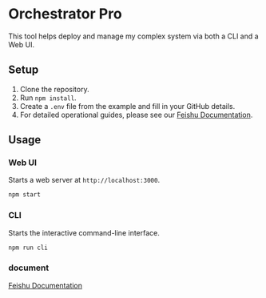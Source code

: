 # Orchestrator Pro

This tool helps deploy and manage my complex system via both a CLI and a Web UI.

## Setup

1.  Clone the repository.
2.  Run `npm install`.
3.  Create a `.env` file from the example and fill in your GitHub details.
4.  For detailed operational guides, please see our [Feishu Documentation](https://your-feishu-doc-link.com).

## Usage

### Web UI
Starts a web server at `http://localhost:3000`.

```bash
npm start
```

### CLI
Starts the interactive command-line interface.

```bash
npm run cli
```

### document

[Feishu Documentation](https://t1zosp7g1k7.feishu.cn/docx/QNN6dcEefohapsxmpMTcBnusnkf?from=from_copylink)
